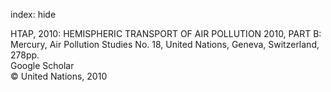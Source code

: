 index: hide

<div class="Citation">

  <div class="Citation-body">
    <div class="Citation-text">HTAP, 2010: <span class="Article-bookTitle">HEMISPHERIC TRANSPORT OF AIR POLLUTION 2010, PART B: Mercury, Air Pollution Studies No. 18, </span>United Nations, Geneva, Switzerland, 278pp.</div>
    <div class="Citation-links">
      <div class="CitationLink" data-href="https://scholar.google.com/scholar?q=HEMISPHERIC+TRANSPORT+OF+AIR+POLLUTION+2010%2C+PART+B%3A+Mercury%2C+Air+Pollution+Studies+No.+18">
        <div class="CitationLink-icon CitationLink-Scholar"></div>
        <div class="CitationLink-text">Google Scholar</div>
      </div>
    </div>
  </div>
</div>


<div class="Citation-copy">
&copy; United Nations, 2010
</div>